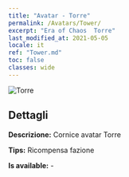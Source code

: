 ```yaml
---
title: "Avatar - Torre"
permalink: /Avatars/Tower/
excerpt: "Era of Chaos  Torre"
last_modified_at: 2021-05-05
locale: it
ref: "Tower.md"
toc: false
classes: wide
---
```

 ![Torre](/images/a/avatarFrame_5.png)

## Dettagli

 **Descrizione:** Cornice avatar Torre 

 **Tips:** Ricompensa fazione 

 **Is available:**  - 


